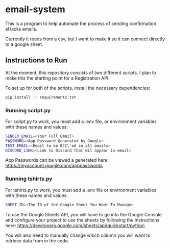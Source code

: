 # email-system

This is a program to help automate the process of sending confirmation eHacks emails.

Currently it reads from a csv, but I want to make it so it can connect directly to a google sheet.

## Instructions to Run

At the moment, this repository consists of two different scripts. I plan to make this the starting point for a Registration API.

To set up for both of the scripts, install the necessary dependencies:

```bash
pip install -r requirements.txt
```

### Running script.py

For script.py to work, you most add a .env file, or environment variables with these names and values:

```bash
SENDER_EMAIL=<Your Full Email>
PASSWORD=<App Password Generated by Google>
TEST_EMAIL=<Email to be BCC\'ed in all emails>
DISCORD_LINK=<Link to Discord that wil appear in email>
```

App Passwords can be viewed a generated here: https://myaccount.google.com/apppasswords

### Running tshirts.py

For tshirts.py to work, you must add a .env file or environment variables with these names and values:

```bash
SHEET_ID=<The ID of the Google Sheet You Want To Manage>
```

To use the Google Sheets API, you will have to go into the Google Console and configure your project to use the sheets by following the instructions here: https://developers.google.com/sheets/api/quickstart/python 

You will also need to manually change which column you will want to retrieve data from in the code.
